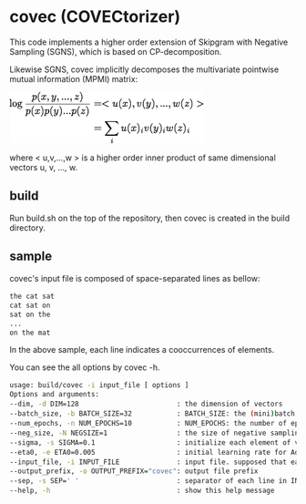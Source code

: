 # covec (COVECtorizer)

This code implements a higher order extension of Skipgram with Negative Sampling (SGNS), which is based on CP-decomposition.

Likewise SGNS, covec implicitly decomposes the multivariate pointwise mutual information (MPMI) matrix:

![Figure 1. decomposition of MPMI-matrix](img/covec_decomposition.png)

where < u,v,...,w > is a higher order inner product of same dimensional vectors u, v, ..., w.

## build

Run build.sh on the top of the repository, then covec is created in the build directory.

## sample

covec's input file is composed of space-separated lines as bellow:

```
the cat sat
cat sat on
sat on the
...
on the mat
```

In the above sample, each line indicates a cooccurrences of elements.


You can see the all options by covec -h.

```bash
usage: build/covec -i input_file [ options ]
Options and arguments:
--dim, -d DIM=128                        : the dimension of vectors
--batch_size, -b BATCH_SIZE=32           : BATCH_SIZE: the (mini)batch size
--num_epochs, -n NUM_EPOCHS=10           : NUM_EPOCHS: the number of epochs
--neg_size, -N NEGSIZE=1                 : the size of negative sampling
--sigma, -s SIGMA=0.1                    : initialize each element of vector with Normal(0, SIGMA)
--eta0, -e ETA0=0.005                    : initial learning rate for AdaGrad
--input_file, -i INPUT_FILE              : input file. supposed that each line is separated by SEP
--output_prefix, -o OUTPUT_PREFIX="covec": output file prefix
--sep, -s SEP=' '                        : separator of each line in INPUT_FILE
--help, -h                               : show this help message

```

## 